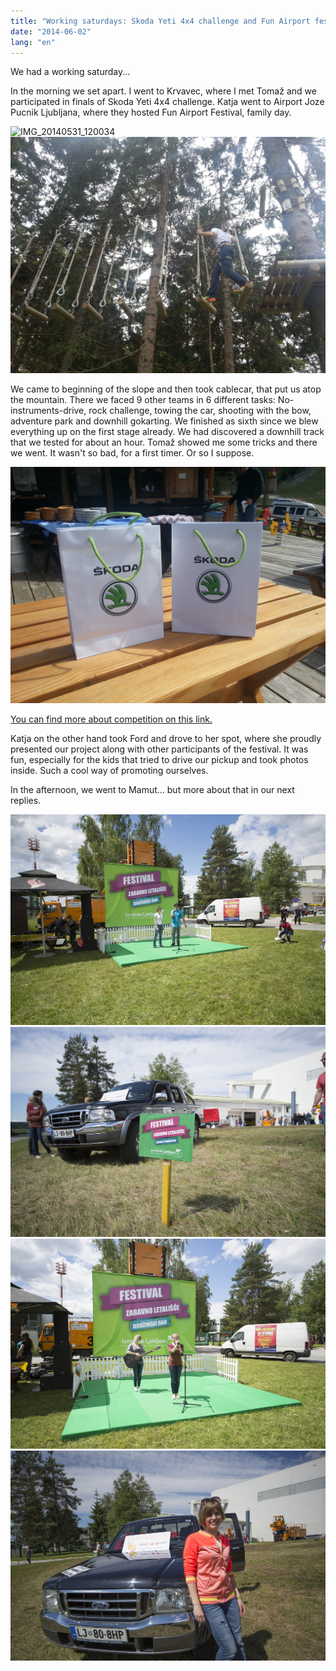 ```yaml
---
title: "Working saturdays: Skoda Yeti 4x4 challenge and Fun Airport festival"
date: "2014-06-02"
lang: "en"
---
```


We had a working saturday...

In the morning we set apart. I went to Krvavec, where I met Tomaž and we participated in finals of Skoda Yeti 4x4 challenge. Katja went to Airport Joze Pucnik Ljubljana, where they hosted Fun Airport Festival, family day.

![IMG_20140531_120034](../images/IMG_20140531_120034.jpg)![IMG_20140531_125936](../images/IMG_20140531_125936.jpg)

We came to beginning of the slope and then took cablecar, that put us atop the mountain. There we faced 9 other teams in 6 different tasks: No-instruments-drive, rock challenge, towing the car, shooting with the bow, adventure park and downhill gokarting. We finished as sixth since we blew everything up on the first stage already. We had discovered a downhill track that we tested for about an hour. Tomaž showed me some tricks and there we went. It wasn't so bad, for a first timer. Or so I suppose.

![IMG_20140531_103309](../images/IMG_20140531_103309.jpg)

[You can find more about competition on this link.](http://www.avto-magazin.si/novice/skoda-yeti-4x4-izziv-kamni-in-zmagovalci/ "Skoda Yeti 4x4 izziv finale")

Katja on the other hand took Ford and drove to her spot, where she proudly presented our project along with other participants of the festival. It was fun, especially for the kids that tried to drive our pickup and took photos inside. Such a cool way of promoting ourselves.

In the afternoon, we went to Mamut... but more about that in our next replies.

![sIMG_2483](../images/sIMG_2483.jpg)![sIMG_2424](../images/sIMG_2424.jpg)![sIMG_2484](../images/sIMG_2484.jpg)![sIMG_2437](../images/sIMG_2437.jpg)
